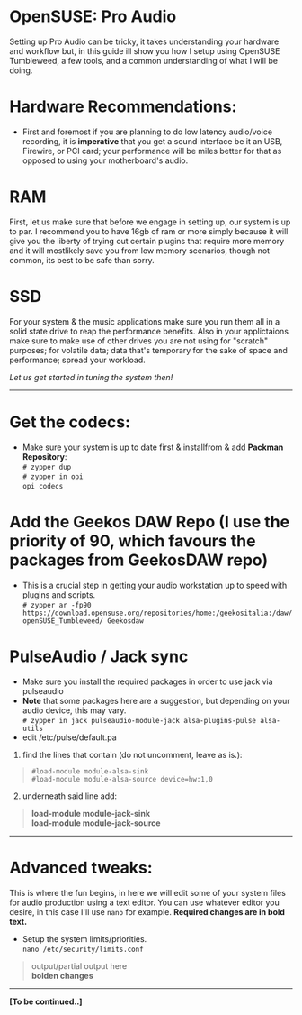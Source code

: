 # OpenSUSE: Pro Audio
Setting up Pro Audio can be tricky, it takes understanding your hardware and workflow but, in this guide ill show you how I setup using OpenSUSE Tumbleweed, a few tools, and a common understanding of what I will be doing.
  
# Hardware Recommendations:
- First and foremost if you are planning to do low latency audio/voice recording, it is **imperative** that you get a sound interface be it an USB, Firewire, or PCI card; your performance will be miles better for that as opposed to using your motherboard's audio. 
# RAM
First, let us make sure that before we engage in setting up, our system is up to par. I recommend you to have 16gb of ram or more simply because it will give you the liberty of trying out certain plugins that require more memory and it will mostlikely save you from low memory scenarios, though not common, its best to be safe than sorry.
# SSD
For your system & the music applications make sure you run them all in a solid state drive to reap the performance benefits. Also in your applictaions make sure to make use of other drives you are not using for "scratch" purposes; for volatile data; data that's temporary for the sake of space and performance; spread your workload.

*Let us get started in tuning the system then!*
___
# Get the codecs:
- Make sure your system is up to date first & installfrom & add <b>Packman Repository</b>:  
   `# zypper dup`  
   `# zypper in opi`  
   `opi codecs`  
# Add the Geekos DAW Repo (I use the priority of 90, which favours the packages from GeekosDAW repo)
- This is a crucial step in getting your audio workstation up to speed with plugins and scripts.  
 `# zypper ar -fp90 https://download.opensuse.org/repositories/home:/geekositalia:/daw/openSUSE_Tumbleweed/ Geekosdaw`  
# PulseAudio / Jack sync
- Make sure you install the required packages in order to use jack via pulseaudio
- **Note** that some packages here are a suggestion, but depending on your audio device, this may vary.   
 `# zypper in jack pulseaudio-module-jack alsa-plugins-pulse alsa-utils` 
- edit /etc/pulse/default.pa
1. find the lines that contain (do not uncomment, leave as is.):
> `#load-module module-alsa-sink`  
> `#load-module module-alsa-source device=hw:1,0`
2. underneath said line add:  
> **load-module module-jack-sink**  
 **load-module module-jack-source**
___
# Advanced tweaks:
This is where the fun begins, in here we will edit some of your system files for audio production using a text editor. You can use whatever editor you desire, in this case I'll use `nano` for example. 
**Required changes are in bold text.**

- Setup the system limits/priorities.  
`nano /etc/security/limits.conf`  
> output/partial output here  
**bolden changes**  
______
**[To be continued..]**
